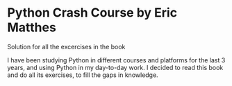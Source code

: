 # Python Crash Course by  Eric Matthes

Solution for all the excercises in the book

I have been studying Python in different courses and platforms for the last 3 years, and using Python in my day-to-day work. I decided to read this book and do all its exercises, to fill the gaps in knowledge.
